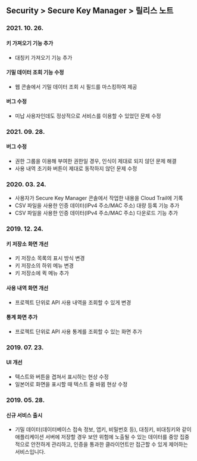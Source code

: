 ## Security > Secure Key Manager > 릴리스 노트

### 2021. 10. 26.
#### 키 가져오기 기능 추가
* 대칭키 가져오기 기능 추가
#### 기밀 데이터 조회 기능 수정
* 웹 콘솔에서 기밀 데이터 조회 시 필드를 마스킹하여 제공
#### 버그 수정
* 미납 사용자인데도 정상적으로 서비스를 이용할 수 있었던 문제 수정

### 2021. 09. 28.
#### 버그 수정
* 권한 그룹을 이용해 부여한 권한일 경우, 인식이 제대로 되지 않던 문제 해결
* 사용 내역 초기화 버튼이 제대로 동작하지 않던 문제 수정

### 2020. 03. 24.
* 사용자가 Secure Key Manager 콘솔에서 작업한 내용을 Cloud Trail에 기록
* CSV 파일을 사용한 인증 데이터(IPv4 주소/MAC 주소) 대량 등록 기능 추가
* CSV 파일을 사용한 인증 데이터(IPv4 주소/MAC 주소) 다운로드 기능 추가

### 2019. 12. 24.

#### 키 저장소 화면 개선
* 키 저장소 목록의 표시 방식 변경
* 키 저장소의 하위 메뉴 변경
* 키 저장소에 퀵 메뉴 추가

#### 사용 내역 화면 개선
* 프로젝트 단위로 API 사용 내역을 조회할 수 있게 변경

#### 통계 화면 추가
* 프로젝트 단위로 API 사용 통계를 조회할 수 있는 화면 추가

### 2019. 07. 23.

#### UI 개선
* 텍스트와 버튼을 겹쳐서 표시하는 현상 수정
* 일본어로 화면을 표시할 때 텍스트 줄 바뀜 현상 수정

### 2019. 05. 28.

#### 신규 서비스 출시
* 기밀 데이터(데이터베이스 접속 정보, 앱키, 비밀번호 등), 대칭키, 비대칭키와 같이 애플리케이션 서버에 저장할 경우 보안 위험에 노출될 수 있는 데이터를 중앙 집중적으로 안전하게 관리하고, 인증을 통과한 클라이언트만 접근할 수 있게 제어하는 서비스입니다.
